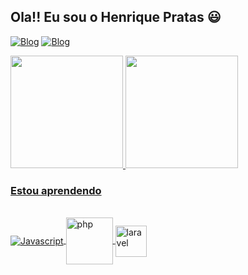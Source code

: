 ## Ola!! Eu sou o Henrique Pratas 😃

[![Blog](https://img.shields.io/badge/Instagram-E4405F?style=for-the-badge&logo=instagram&logoColor=white)](https://www.instagram.com/_henriquep_/)
[![Blog](https://img.shields.io/badge/LinkedIn-0077B5?style=for-the-badge&logo=linkedin&logoColor=white)](https://www.linkedin.com/in/henrique-pratas-14364623b/)
<div>
    <a href="https://github.com/xereco16">
    <img height="180em" src="https://github-readme-stats.vercel.app/api?username=xereco16&count_private=true&show_icons=true&theme=cobalt">
    <img height="180em" src="https://github-readme-stats.vercel.app/api/top-langs/?username=xereco16&theme=cobalt&count_private=true&show_icons=true">
</div>

### Estou aprendendo
<div style="display: inline_block"><br/>
    <img align="center" alt="Javascript" src="https://img.shields.io/badge/JavaScript-F7DF1E?style=for-the-badge&logo=javascript&logoColor=black" />    
    <img align="center" alt="php" height="75px" width="75px" src="https://cdn.jsdelivr.net/gh/devicons/devicon/icons/php/php-original.svg" />
    <img align="center" alt="laravel" height="50px" width="50px" src="https://cdn.jsdelivr.net/gh/devicons/devicon/icons/laravel/laravel-plain-wordmark.svg" />
</div>
